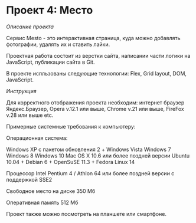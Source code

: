 # Проект 4: Место

*Описание проекта*

Cервис Mesto - это интерактивная страница, куда можно добавлять фотографии, удалять их и ставить лайки.

Проектная работа состоит из верстки сайта, написании части логики на JavaScript, публикации сайта в Git.

В проекте испльзованы следующие технологии: Flex, Grid layout, DOM, JavaScript. 

*Инструкция*

Для корректного отображения проекта необходим:
интернет браузер Яндекс.Браузер, Opera v.12.1 или выше, Chrome v.21 или выше, FireFox v.28 или выше etc.

Примерные системные требования к компьютеру:

Операционная система:

Windows XP с пакетом обновления 2 +
Windows Vista
Windows 7
Windows 8
Windows 10
Mac OS X 10.6 или более поздней версии	Ubuntu 10.04 +
Debian 6 +
OpenSuSE 11.3 +
Fedora Linux 14

Процессор	Intel Pentium 4 / Athlon 64 или более поздней версии с поддержкой SSE2

Свободное место на диске	350 Мб

Оперативная память	512 Mб

Проект также можно посмотреть на планшете или смартфоне. 
